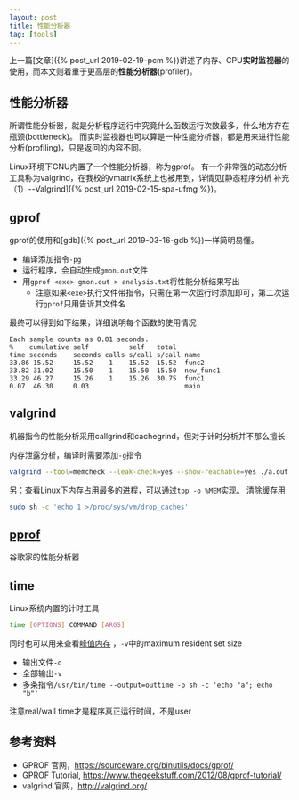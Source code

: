 ```yaml
---
layout: post
title: 性能分析器
tag: [tools]
---
```


上一篇[文章]({% post_url 2019-02-19-pcm %})讲述了内存、CPU**实时监视器**的使用，而本文则着重于更高层的**性能分析器**(profiler)。

<!--more-->

## 性能分析器
所谓性能分析器，就是分析程序运行中究竟什么函数运行次数最多，什么地方存在瓶颈(bottleneck)。
而实时监视器也可以算是一种性能分析器，都是用来进行性能分析(profiling)，只是返回的内容不同。

Linux环境下GNU内置了一个性能分析器，称为gprof。
有一个非常强的动态分析工具称为valgrind，在我校的vmatrix系统上也被用到，详情见[静态程序分析 补充（1）--Valgrind]({% post_url 2019-02-15-spa-ufmg %})。

## gprof
gprof的使用和[gdb]({% post_url 2019-03-16-gdb %})一样简明易懂。

* 编译添加指令`-pg`
* 运行程序，会自动生成`gmon.out`文件
* 用`gprof <exe> gmon.out > analysis.txt`将性能分析结果写出
	- 注意如果`<exe>`执行文件带指令，只需在第一次运行时添加即可，第二次运行`gprof`只用告诉其文件名

最终可以得到如下结果，详细说明每个函数的使用情况
```
Each sample counts as 0.01 seconds.
%    cumulative self          self   total
time seconds    seconds calls s/call s/call name
33.86 15.52     15.52    1    15.52  15.52  func2
33.82 31.02     15.50    1    15.50  15.50  new_func1
33.29 46.27     15.26    1    15.26  30.75  func1
0.07  46.30     0.03                        main
```

## valgrind
机器指令的性能分析采用callgrind和cachegrind，但对于计时分析并不那么擅长

内存泄露分析，编译时需要添加`-g`指令
```bash
valgrind --tool=memcheck --leak-check=yes --show-reachable=yes ./a.out
```

另：查看Linux下内存占用最多的进程，可以通过`top -o %MEM`实现。
[清除缓存](https://unix.stackexchange.com/questions/87908/how-do-you-empty-the-buffers-and-cache-on-a-linux-system)用
```bash
sudo sh -c 'echo 1 >/proc/sys/vm/drop_caches'
```

## [pprof](https://gperftools.github.io/gperftools/cpuprofile.html)
谷歌家的性能分析器

## time
Linux系统内置的计时工具
```bash
time [OPTIONS] COMMAND [ARGS]
```

同时也可以用来查看[峰值内存](https://unix.stackexchange.com/questions/77370/how-to-measure-on-linux-the-peak-memory-of-an-application-after-has-ended)
，`-v`中的maximum resident set size

* 输出文件`-o`
* 全部输出`-v`
* 多条指令`/usr/bin/time --output=outtime -p sh -c 'echo "a"; echo "b"'`

注意real/wall time才是程序真正运行时间，不是user


## 参考资料
* GPROF 官网，<https://sourceware.org/binutils/docs/gprof/>
* GPROF Tutorial, <https://www.thegeekstuff.com/2012/08/gprof-tutorial/>
* valgrind 官网，<http://valgrind.org/>